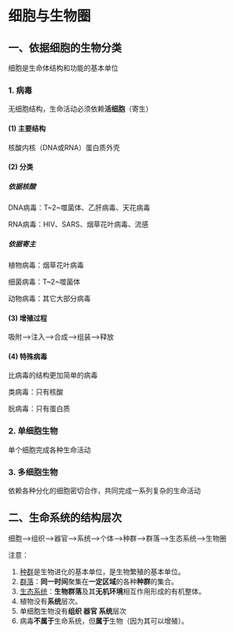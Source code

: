 # 细胞与生物圈

## 一、依据细胞的生物分类

细胞是生命体结构和功能的基本单位

### 1. 病毒

无细胞结构，生命活动必须依赖**活细胞**（寄生）

#### (1) 主要结构

核酸内核（DNA或RNA）蛋白质外壳

#### (2) 分类

##### 依据核酸

DNA病毒：T~2~噬菌体、乙肝病毒、天花病毒

RNA病毒：HIV、SARS、烟草花叶病毒、流感

##### 依据寄主

植物病毒：烟草花叶病毒

细菌病毒：T~2~噬菌体

动物病毒：其它大部分病毒

#### (3) 增殖过程

吸附-->注入-->合成-->组装-->释放

#### (4) 特殊病毒

比病毒的结构更加简单的病毒

类病毒：只有核酸

朊病毒：只有蛋白质

### 2. 单细胞生物

单个细胞完成各种生命活动

### 3. 多细胞生物

依赖各种分化的细胞密切合作，共同完成一系列复杂的生命活动

## 二、生命系统的结构层次

细胞-->组织-->器官-->系统-->个体-->种群-->群落-->生态系统-->生物圈

注意：

1. [种群](wff)是生物进化的基本单位，是生物繁殖的基本单位。
2. [群落](wff)：**同一时间**聚集在**一定区域**的各种**种群**的集合。
3. [生态系统](wff)：**生物群落**及其**无机环境**相互作用形成的有机整体。
4. 植物没有**系统**层次。
5. 单细胞生物没有**组织 器官 系统**层次
6. 病毒**不属于**生命系统，但**属于**生物（因为其可以增殖）。